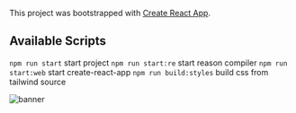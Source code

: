 This project was bootstrapped with [Create React App](https://github.com/facebook/create-react-app).

## Available Scripts

`npm run start` start project
`npm run start:re` start reason compiler
`npm run start:web` start create-react-app
`npm run build:styles` build css from tailwind source

![banner](https://user-images.githubusercontent.com/2826137/89801816-3d9a7780-db63-11ea-9f6a-d848408bc93e.png)
